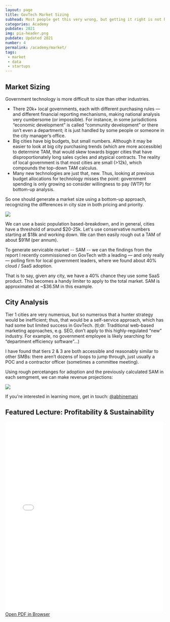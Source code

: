 ```yaml
---
layout: page
title: GovTech Market Sizing
subhead: Most people get this very wrong, but getting it right is not hard.
categories: Academy
pubdate: 2021
img: pia-header.png
pubdate: Updated 2021
number: 4
permalink: /academy/market/
tags: 
 - market
 - data
 - startups
---
```


## Market Sizing
Government technology is more difficult to size than other industries.

- There 20k+ local governments, each with different purchasing rules — and different financial reporting mechanisms, making national analysis very cumbersome (or impossible). For instance, in some jurisdictions “economic development” is called “community development” or there isn’t even a department; it is just handled by some people or someone in the city manager’s office.
- Big cities have big budgets, but small numbers. Although it may be easier to look at big city purchasing trends (which are more accessible) to determine TAM, that would skew towards bigger cities that have disproportionately long sales cycles and atypical contracts. The reality of local government is that most cities are small (>12k), which compounds the top-down TAM calculus.
- Many new technologies are just that, new. Thus, looking at previous budget allocations for technology misses the point: government spending is only growing so consider willingness to pay (WTP) for bottom-up analysis.

So one should generate a market size using a bottom-up approach, recognizing the differences in city size in both pricing and priority. 

<img src="{{ site.url}}/img/market-size.png">

We can use a basic population based-breakdown, and in general, cities have a threshold of around $20-25k. Let's use conservative numbers starting at $18k and working down. We can then easily rough out a TAM of about $91M (per annum). 

To generate servicable market -- SAM -- we can the findings from the report I recently commissioned on GovTech with a leading — and only really — polling firm for local government leaders, where we found about 40% cloud / SaaS adoption. 

That is to say, given any city, we have a 40% chance they use some SaaS product. This becomes a handy limiter to apply to the total market. SAM is approximated at ~$36.5M in this example. 

## City Analysis

Tier 1 cities are very numerous, but so numerous that a hunter strategy would be inefficient; thus, that would be a self-service approach, which has had some but limited success in GovTech. (tl;dr: Traditional web-based marketing approaches, e.g. SEO, don’t apply to this highly-regulated “new” industry. For example, no government employee is likely searching for “department efficiency software”...) 

I have found that tiers 2 & 3 are both accessible and reasonably similar to other SMBs: there aren’t dozens of loops to jump through, just usually a POC and a contractor officer (sometimes a committee meeting). 

Using rough percetanges for adoption and the previously calculated SAM in each semgment, we can make revenue projections:

<img src="{{ site.url}}/img/revenue-projections.png">

If you're interested in learning more, get in touch: <a href="https://twitter.com/@abhinemani" target="_blank">@abhinemani</a>

## Featured Lecture: Profitability & Sustainability
<div class="container-iframe">
<iframe id="pdf-js-viewer" src="{{site.url}}/decks/web/viewer.html?file={{site.url}}/decks/lectures/CAPP15.pdf" title="webviewer" frameborder="0" width="500" height="600" class="responsive-iframe"></iframe>
</div>
<a href="{{site.url}}/decks/web/viewer.html?file={{site.url}}/decks/lectures/CAPP4.pdf">Open PDF in Browser</a>